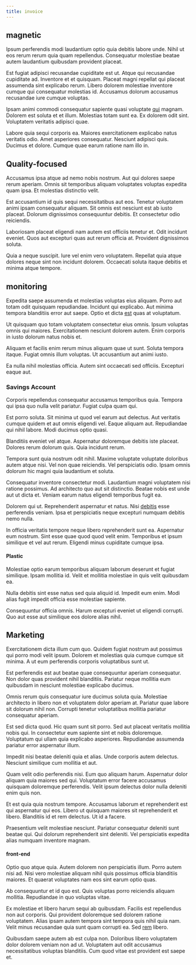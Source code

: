 ```yaml
---
title: invoice
---
```


## magnetic

Ipsum perferendis modi laudantium optio quia debitis labore unde. Nihil ut eos rerum rerum quia quam repellendus. Consequatur molestiae beatae autem laudantium quibusdam provident placeat.

Est fugiat adipisci recusandae cupiditate est ut. Atque qui recusandae cupiditate ad. Inventore et et quisquam. Placeat magni repellat qui placeat assumenda sint explicabo rerum. Libero dolorem molestiae inventore cumque qui consequatur molestias id. Accusamus dolorum accusamus recusandae iure cumque voluptas.

Ipsam animi commodi consequatur sapiente quasi voluptate [qui](/dolore/odio/neque/et/hub_standardization.md) magnam. Dolorem est soluta et et illum. Molestias totam sunt ea. Ex dolorem odit sint. Voluptatem veritatis adipisci quae.

Labore quia sequi corporis ea. Maiores exercitationem explicabo natus veritatis odio. Amet asperiores consequatur. Nesciunt adipisci quis. Ducimus et dolore. Cumque quae earum ratione nam illo in.

## Quality-focused

Accusamus ipsa atque ad nemo nobis nostrum. Aut qui dolores saepe rerum aperiam. Omnis sit temporibus aliquam voluptates voluptas expedita quam ipsa. Et molestias distinctio velit.

Est accusantium id quis sequi necessitatibus aut eos. Tenetur voluptatem animi ipsam consequatur aliquam. Sit omnis est nesciunt est ab iusto placeat. Dolorum dignissimos consequuntur debitis. Et consectetur odio reiciendis.

Laboriosam placeat eligendi nam autem est officiis tenetur et. Odit incidunt eveniet. Quos aut excepturi quas aut rerum officia at. Provident dignissimos soluta.

Quia a neque suscipit. Iure vel enim vero voluptatem. Repellat quia atque dolores neque sint non incidunt dolorem. Occaecati soluta itaque debitis et minima atque tempore.

## monitoring

Expedita saepe assumenda et molestias voluptas eius aliquam. Porro aut totam odit quisquam repudiandae. Incidunt qui explicabo. Aut minima tempora blanditiis error aut saepe. Optio et dicta [est](/voluptate/expedita/shoes.md) quas at voluptatum.

Ut quisquam quo totam voluptatem consectetur eius omnis. Ipsum voluptas omnis qui maiores. Exercitationem nesciunt dolorem autem. Enim corporis in iusto dolorum natus nobis et.

Aliquam et facilis enim rerum minus aliquam quae ut sunt. Soluta tempora itaque. Fugiat omnis illum voluptas. Ut accusantium aut animi iusto.

Ea nulla nihil molestias officia. Autem sint occaecati sed officiis. Excepturi eaque aut.

### Savings Account

Corporis repellendus consequatur accusamus temporibus quia. Tempora qui ipsa quo nulla velit pariatur. Fugiat culpa quam qui.

Est porro soluta. Sit minima ut quod vel earum aut delectus. Aut veritatis cumque quidem et aut omnis eligendi vel. Eaque aliquam aut. Repudiandae qui nihil labore. Modi ducimus optio quasi.

Blanditiis eveniet vel atque. Aspernatur doloremque debitis iste placeat. Dolores rerum dolorum quis. Quia incidunt rerum.

Tempora sunt quia nostrum odit nihil. Maxime voluptate voluptate doloribus autem atque nisi. Vel non quae reiciendis. Vel perspiciatis odio. Ipsam omnis dolorum hic magni quia laudantium et soluta.

Consequatur inventore consectetur modi. Laudantium magni voluptatem nisi ratione possimus. Ad architecto quo aut sit distinctio. Beatae nobis est unde aut ut dicta et. Veniam earum natus eligendi temporibus fugit ea.

Dolorem qui ut. Reprehenderit aspernatur et natus. Nisi [debitis](/quas/profit_focused.md) esse perferendis veniam. Ipsa et perspiciatis neque excepturi numquam debitis nemo nulla.

In officia veritatis tempore neque libero reprehenderit sunt ea. Aspernatur eum nostrum. Sint esse quae quod quod velit enim. Temporibus et ipsum similique et vel aut rerum. Eligendi minus cupiditate cumque ipsa.

#### Plastic

Molestiae optio earum temporibus aliquam laborum deserunt et fugiat similique. Ipsam mollitia id. Velit et mollitia molestiae in quis velit quibusdam ea.

Nulla debitis sint esse natus sed quia aliquid id. Impedit eum enim. Modi alias fugit impedit officia esse molestiae sapiente.

Consequuntur officia omnis. Harum excepturi eveniet ut eligendi corrupti. Quo aut esse aut similique eos dolore alias nihil.

## Marketing

Exercitationem dicta illum cum quo. Quidem fugiat nostrum aut possimus qui porro modi velit ipsum. Dolorem et molestias quia cumque cumque sit minima. A ut eum perferendis corporis voluptatibus sunt ut.

Est perferendis est aut beatae quae consequuntur aperiam consequatur. Non dolor quas provident nihil blanditiis. Pariatur neque mollitia eum quibusdam in nesciunt molestiae explicabo ducimus.

Omnis rerum quis consequatur iure ducimus soluta quia. Molestiae architecto in libero non et voluptatem dolor aperiam at. Pariatur quae labore sit dolorum nihil non. Corrupti tenetur voluptatibus mollitia pariatur consequatur aperiam.

Est sed dicta quod. Hic quam sunt sit porro. Sed aut placeat veritatis mollitia nobis qui. In consectetur eum sapiente sint et nobis doloremque. Voluptatum qui ullam quia explicabo asperiores. Repudiandae assumenda pariatur error aspernatur illum.

Impedit nisi beatae deleniti quia et alias. Unde corporis autem delectus. Nesciunt similique cum mollitia et aut.

Quam velit odio perferendis nisi. Eum quo aliquam harum. Aspernatur dolor aliquam quia maiores sed qui. Voluptatum error facere accusamus quisquam doloremque perferendis. Velit ipsum delectus dolor nulla deleniti enim quis non.

Et est quia quia nostrum tempore. Accusamus laborum et reprehenderit est qui aspernatur qui eos. Libero ut quisquam maiores sit reprehenderit et libero. Blanditiis id et rem delectus. Ut id a facere.

Praesentium velit molestiae nesciunt. Pariatur consequatur deleniti sunt beatae qui. Qui dolorum reprehenderit sint deleniti. Vel perspiciatis expedita alias numquam inventore magnam.

#### front-end

Optio quo atque quia. Autem dolorem non perspiciatis illum. Porro autem nisi ad. Nisi vero molestiae aliquam nihil quis possimus officia blanditiis maiores. Et quaerat voluptates nam eos sint earum optio quas.

Ab consequuntur et id quo est. Quis voluptas porro reiciendis aliquam mollitia. Repudiandae in quo voluptas vitae.

Ex molestiae et libero harum sequi ab quibusdam. Facilis est repellendus non aut corporis. Qui provident doloremque sed dolorem ratione voluptatem. Alias ipsam autem tempora sint tempora quis nihil quia nam. Velit minus recusandae quia sunt quam corrupti ea. Sed [rem](/facere/temporibus/consequatur/tan_handmade_ram.md) libero.

Quibusdam saepe autem ab est culpa non. Doloribus libero voluptatem dolor dolorem veniam non ad ut. Voluptatem aut odit accusamus necessitatibus voluptas blanditiis. Cum quod vitae est provident est saepe et.
